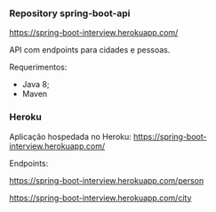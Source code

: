 ### Repository spring-boot-api

https://spring-boot-interview.herokuapp.com/


API com endpoints para cidades e pessoas. 

Requerimentos:
- Java 8;
- Maven


### Heroku

Aplicação hospedada no Heroku:
https://spring-boot-interview.herokuapp.com/

Endpoints:

https://spring-boot-interview.herokuapp.com/person

https://spring-boot-interview.herokuapp.com/city
